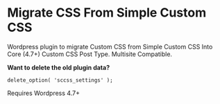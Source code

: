 # Migrate CSS From Simple Custom CSS
Wordpress plugin to migrate Custom CSS from Simple Custom CSS Into Core (4.7+) Custom CSS Post Type. Multisite Compatible.

**Want to delete the old plugin data?**
```
delete_option( 'sccss_settings' );
```

Requires Wordpress 4.7+